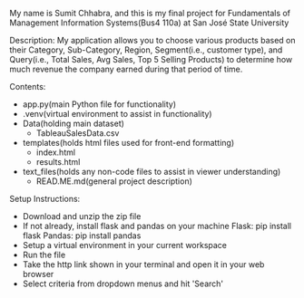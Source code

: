 My name is Sumit Chhabra, and this is my final project for Fundamentals of Management Information Systems(Bus4 110a) at San José State University

Description:
My application allows you to choose various products based on their Category, Sub-Category, Region, Segment(i.e., customer type), and Query(i.e., Total Sales, Avg Sales, Top 5 Selling Products) to determine how much revenue the company earned during that period of time. 


Contents:
- app.py(main Python file for functionality)
- .venv(virtual environment to assist in functionality)
- Data(holding main dataset)
    - TableauSalesData.csv
- templates(holds html files used for front-end formatting)
    - index.html
    - results.html
- text_files(holds any non-code files to assist in viewer understanding)
    - READ.ME.md(general project description)

Setup Instructions: 
- Download and unzip the zip file
- If not already, install flask and pandas on your machine
    Flask: pip install flask 
    Pandas: pip install pandas
- Setup a virtual environment in your current workspace
- Run the file
- Take the http link shown in your terminal and open it in your web browser
- Select criteria from dropdown menus and hit 'Search'
